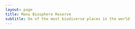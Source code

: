 ```yaml
---
layout: page
title: Manu Biosphere Reserve
subtitle: Oe of the most biodiverse places in the world
---
```


